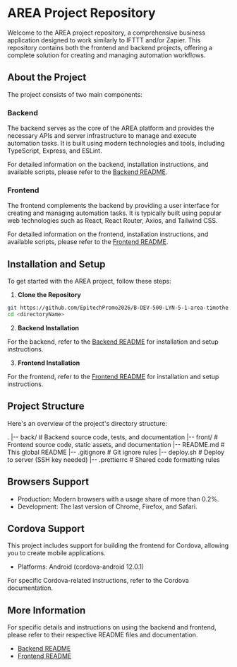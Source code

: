 # AREA Project Repository

Welcome to the AREA project repository, a comprehensive business application designed to work similarly to IFTTT and/or Zapier. This repository contains both the frontend and backend projects, offering a complete solution for creating and managing automation workflows.

## About the Project

The project consists of two main components:

### Backend

The backend serves as the core of the AREA platform and provides the necessary APIs and server infrastructure to manage and execute automation tasks. It is built using modern technologies and tools, including TypeScript, Express, and ESLint.

For detailed information on the backend, installation instructions, and available scripts, please refer to the [Backend README](./backend/README.md).

### Frontend

The frontend complements the backend by providing a user interface for creating and managing automation tasks. It is typically built using popular web technologies such as React, React Router, Axios, and Tailwind CSS.

For detailed information on the frontend, installation instructions, and available scripts, please refer to the [Frontend README](./frontend/README.md).

## Installation and Setup

To get started with the AREA project, follow these steps:

1. **Clone the Repository**

```bash
git https://github.com/EpitechPromo2026/B-DEV-500-LYN-5-1-area-timothe.medico/ <directoryName>
cd <directoryName>
```

2. **Backend Installation**

For the backend, refer to the [Backend README](./backend/README.md) for installation and setup instructions.

3. **Frontend Installation**

For the frontend, refer to the [Frontend README](./frontend/README.md) for installation and setup instructions.

## Project Structure

Here's an overview of the project's directory structure:

.
|-- back/ # Backend source code, tests, and documentation
|-- front/ # Frontend source code, static assets, and documentation
|-- README.md # This global README
|-- .gitignore # Git ignore rules
|-- deploy.sh # Deploy to server (SSH key needed)
|-- .prettierrc # Shared code formatting rules

## Browsers Support

- Production: Modern browsers with a usage share of more than 0.2%.
- Development: The last version of Chrome, Firefox, and Safari.

## Cordova Support

This project includes support for building the frontend for Cordova, allowing you to create mobile applications.

- Platforms: Android (cordova-android 12.0.1)

For specific Cordova-related instructions, refer to the Cordova documentation.

## More Information

For specific details and instructions on using the backend and frontend, please refer to their respective README files and documentation.

- [Backend README](./backend/README.md)
- [Frontend README](./frontend/README.md)